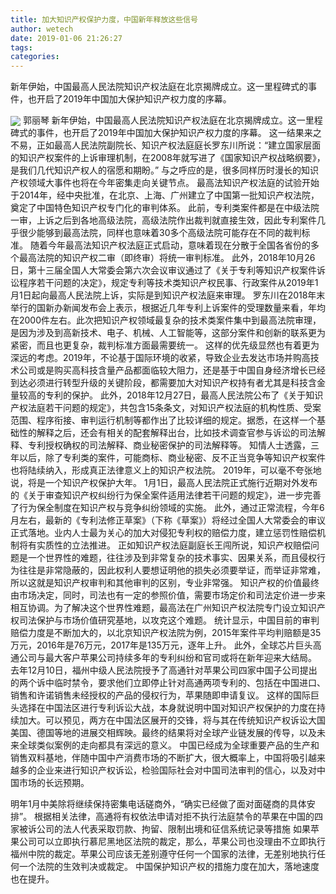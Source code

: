 ```yaml
---
title: 加大知识产权保护力度，中国新年释放这些信号
author: wetech
date: 2019-01-06 21:26:27
tags: 
categories: 
---
```

新年伊始，中国最高人民法院知识产权法庭在北京揭牌成立。这一里程碑式的事件，也开启了2019年中国加大保护知识产权力度的序幕。
<!-- more -->
<img align="center" border="0" src="https://imgcdn.yicai.com/uppics/images/2019/01/6895f75c5bd6bfa3da96b8fa34a9b8fa.jpg" />
郭丽琴
新年伊始，中国最高人民法院知识产权法庭在北京揭牌成立。这一里程碑式的事件，也开启了2019年中国加大保护知识产权力度的序幕。
这一结果来之不易，正如最高人民法院副院长、知识产权法庭庭长罗东川所说：“建立国家层面的知识产权案件的上诉审理机制，在2008年就写进了《国家知识产权战略纲要》，是我们几代知识产权人的宿愿和期盼。”
与之呼应的是，很多同样历时漫长的知识产权领域大事件也将在今年密集走向关键节点。
最高法知识产权法庭的试验开始于2014年，经中央批准，在北京、上海、广州建立了中国第一批知识产权法院，奠定了中国特色知识产权专门化的审判体系。
此前，专利类案件都是在中级法院一审，上诉之后到各地高级法院，高级法院作出裁判就直接生效，因此专利案件几乎很少能够到最高法院，同样也意味着30多个高级法院可能存在不同的裁判标准。
随着今年最高法知识产权法庭正式启动，意味着现在分散于全国各省份的多个最高法院的知识产权二审（即终审）将统一审判标准。
此外，2018年10月26日，第十三届全国人大常委会第六次会议审议通过了《关于专利等知识产权案件诉讼程序若干问题的决定》，规定专利等技术类知识产权民事、行政案件从2019年1月1日起向最高人民法院上诉，实际是到知识产权法庭来审理。
罗东川在2018年末举行的国新办新闻发布会上表示，根据近几年专利上诉案件的受理数量来看，年均在2000件左右。此次把知识产权领域最复杂的技术类案件集中到最高法院审理，是因为涉及到高新技术、电子、机械、人工智能等，这部分案件和创新的联系更为紧密，而且也更复杂，裁判标准方面最需要统一。
这样的优先级显然也有着更为深远的考虑。2019年，不论基于国际环境的收紧，导致企业去发达市场并购高技术公司或是购买高科技含量产品都面临较大阻力，还是基于中国自身经济增长已经到达必须进行转型升级的关键阶段，都需要加大对知识产权持有者尤其是科技含金量较高的专利的保护。
此外，2018年12月27日，最高人民法院公布了《关于知识产权法庭若干问题的规定》，共包含15条条文，对知识产权法庭的机构性质、受案范围、程序衔接、审判运行机制等都作出了比较详细的规定。据悉，在这样一个基础性的解释之后，还会有相关的配套解释出台，比如技术调查官参与诉讼的司法解释、专利授权确权的司法解释、商业秘密保护的司法解释等。
知情人士透露，三年以后，除了专利类的案件，可能商标、商业秘密、反不正当竞争等知识产权案件也将陆续纳入，形成真正法律意义上的知识产权法院。
2019年，可以毫不夸张地说，将是一个知识产权保护大年。
1月1日，最高人民法院正式施行近期对外发布的《关于审查知识产权纠纷行为保全案件适用法律若干问题的规定》，进一步完善了行为保全制度在知识产权与竞争纠纷领域的实施。
此外，通过正常流程，今年6月左右，最新的《专利法修正草案》（下称《草案》）将经过全国人大常委会的审议正式落地。业内人士最为关心的加大对侵犯专利权的赔偿力度，建立惩罚性赔偿机制将有实质性的立法推进。
正如知识产权法庭副庭长王闯所说，知识产权赔偿问题是一个世界性的难题，往往涉及到非常复杂的技术事实、因果关系，而且侵权行为往往是非常隐蔽的，因此权利人要想证明他的损失必须要举证，而举证非常难，所以这就是知识产权审判和其他审判的区别，专业非常强。
知识产权的价值最终由市场决定，同时，司法也有一定的参照价值，需要市场定价和司法定价进一步来相互协调。为了解决这个世界性难题，最高法在广州知识产权法院专门设立知识产权司法保护与市场价值研究基地，以攻克这个难题。
统计显示，中国目前的审判赔偿力度是不断加大的，以北京知识产权法院为例，2015年案件平均判赔额是35万元，2016年是76万元，2017年是135万元，逐年上升。
此外，全球芯片巨头高通公司与最大客户苹果公司持续多年的专利纠纷和官司或将在新年迎来大结局。
去年12月10日，福州中级人民法院授予了高通针对苹果公司四家中国子公司提出的两个诉中临时禁令，要求他们立即停止针对高通两项专利的、包括在中国进口、销售和许诺销售未经授权的产品的侵权行为，苹果随即申请复议。
这样的国际巨头选择在中国法区进行专利诉讼大战，本身就说明中国对知识产权保护的力度在持续加大。可以预见，两方在中国法区展开的交锋，将与其在传统知识产权诉讼大国美国、德国等地的进展交相辉映。最终的结果将对全球产业链发展的传导，以及未来全球类似案例的走向都具有深远的意义。
中国已经成为全球重要产品的生产和销售双料基地，伴随中国中产消费市场的不断扩大，很大概率上，中国将吸引越来越多的企业来进行知识产权诉讼，检验国际社会对中国司法审判的信心，以及对中国市场的长远预期。
 
 
明年1月中美除将继续保持密集电话磋商外，“确实已经做了面对面磋商的具体安排”。
根据相关法律，高通将有权依法申请对拒不执行法庭禁令的苹果在中国的四家被诉公司的法人代表采取罚款、拘留、限制出境和征信系统记录等措施
如果苹果公司可以立即执行慕尼黑地区法院的裁定，那么，苹果公司也没理由不立即执行福州中院的裁定。苹果公司应该无差别遵守任何一个国家的法律，无差别地执行任何一个法院的生效判决或裁定。
中国保护知识产权的措施力度在加大，落地速度也在提升。
